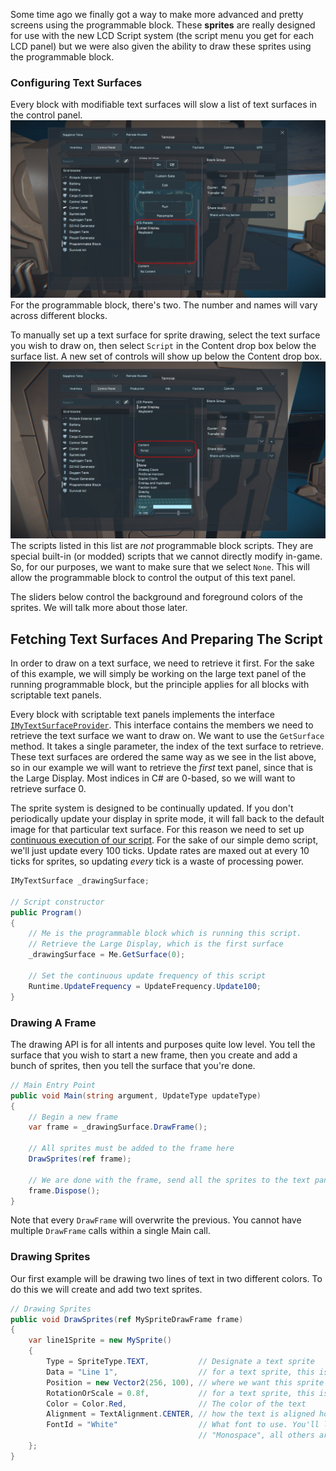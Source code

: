 Some time ago we finally got a way to make more advanced and pretty screens using the programmable block. These **sprites** are really designed for use with the new LCD Script system (the script menu you get for each LCD panel) but we were also given the ability to draw these sprites using the programmable block.


### Configuring Text Surfaces

Every block with modifiable text surfaces will slow a list of text surfaces in the control panel.  
![Text Surface List](images/textsurface-list.jpg)  
For the programmable block, there's two. The number and names will vary across different blocks.

To manually set up a text surface for sprite drawing, select the text surface you wish to draw on, then select `Script` in the Content drop box below the surface list. A new set of controls will show up below the Content drop box.  
![Text Surface Content](images/textsurface-content.jpg)  
The scripts listed in this list are _not_ programmable block scripts. They are special built-in (or modded) scripts that we cannot directly modify in-game. So, for our purposes, we want to make sure that we select `None`.
This will allow the programmable block to control the output of this text panel.

The sliders below control the background and foreground colors of the sprites. We will talk more about those later.

## Fetching Text Surfaces And Preparing The Script

In order to draw on a text surface, we need to retrieve it first. For the sake of this example, we will simply be working on the large text panel of the running programmable block, but the principle applies for all
blocks with scriptable text panels.

Every block with scriptable text panels implements the interface [`IMyTextSurfaceProvider`](Sandbox.ModAPI.Ingame.IMyTextSurfaceProvider). This interface contains the members we need to retrieve the text surface we 
want to draw on. We want to use the `GetSurface` method. It takes a single parameter, the index of the text surface to retrieve. These text surfaces are ordered the same way as we see in the list above, so in our
example we will want to retrieve the _first_ text panel, since that is the Large Display. Most indices in C# are 0-based, so we will want to retrieve surface 0.

The sprite system is designed to be continually updated. If you don't periodically update your display in sprite mode, it will fall back to the default image for that particular text surface. For this reason we need to set up [continuous execution of our script](Continuous-Running-No-Timers-Needed). For the sake of our simple demo script, we'll just update every 100 ticks. Update rates are maxed out at every 10 ticks for sprites, so updating _every_ tick is a waste of processing power.

```csharp
IMyTextSurface _drawingSurface;

// Script constructor
public Program()
{
    // Me is the programmable block which is running this script.
    // Retrieve the Large Display, which is the first surface
    _drawingSurface = Me.GetSurface(0);

    // Set the continuous update frequency of this script
    Runtime.UpdateFrequency = UpdateFrequency.Update100;
}
```

### Drawing A Frame

The drawing API is for all intents and purposes quite low level. You tell the surface that you wish to start a new frame, then you create and add a bunch of sprites, then you tell the surface that you're done. 

```csharp
// Main Entry Point
public void Main(string argument, UpdateType updateType)
{
    // Begin a new frame
    var frame = _drawingSurface.DrawFrame();

    // All sprites must be added to the frame here
    DrawSprites(ref frame);

    // We are done with the frame, send all the sprites to the text panel
    frame.Dispose();
}
```

Note that every `DrawFrame` will overwrite the previous. You cannot have multiple `DrawFrame` calls within a single Main call.

### Drawing Sprites

Our first example will be drawing two lines of text in two different colors. To do this we will create and add two text sprites.

```csharp
// Drawing Sprites
public void DrawSprites(ref MySpriteDrawFrame frame)
{
    var line1Sprite = new MySprite()
    {
        Type = SpriteType.TEXT,           // Designate a text sprite
        Data = "Line 1",                  // for a text sprite, this is the text to display
        Position = new Vector2(256, 100), // where we want this sprite to show up
        RotationOrScale = 0.8f,           // for a text sprite, this is a scale value - 80 % size in this case
        Color = Color.Red,                // The color of the text
        Alignment = TextAlignment.CENTER, // how the text is aligned horizontally on the Position
        FontId = "White"                  // What font to use. You'll likely want to use either "White" or
                                          // "Monospace", all others are just variant of "White".
    };
}
```